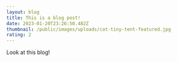 ```yaml
---
layout: blog
title: This is a blog post!
date: 2023-01-20T23:26:50.482Z
thumbnail: /public/images/uploads/cat-tiny-tent-featured.jpg
rating: 2
---
```

L﻿ook at this blog!